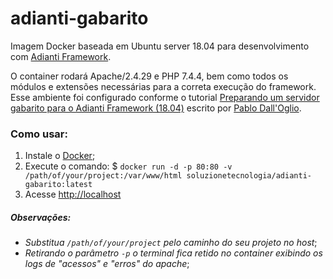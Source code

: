 # adianti-gabarito
Imagem Docker baseada em Ubuntu server 18.04 para desenvolvimento com [Adianti Framework](https://www.adianti.com.br/framework).

O container rodará Apache/2.4.29 e PHP 7.4.4, bem como todos os módulos e extensões necessárias para a correta execução do framework. Esse ambiente foi configurado conforme o tutorial [Preparando um servidor gabarito para o Adianti Framework (18.04)](https://www.adianti.com.br/forum/pt/view_4402) escrito por [Pablo Dall'Oglio](http://www.dalloglio.net/).

### Como usar:

1. Instale o [Docker](https://www.docker.com/products/docker-desktop);
2. Execute o comando: $ `docker run -d -p 80:80 -v /path/of/your/project:/var/www/html soluzionetecnologia/adianti-gabarito:latest`
3. Acesse [http://localhost](http://localhost)

##### Observações:

- _Substitua `/path/of/your/project` pelo caminho do seu projeto no host_;
- _Retirando o parâmetro `-p` o terminal fica retido no container exibindo os logs de "acessos" e "erros" do apache_;
